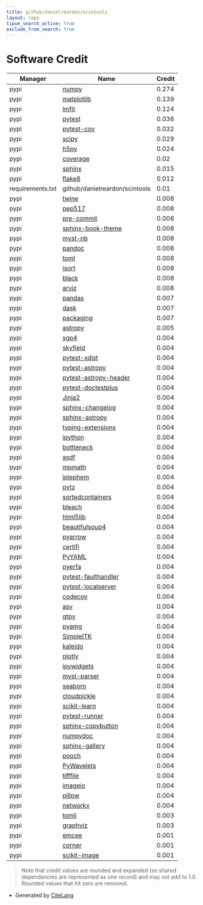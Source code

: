 ```yaml
---
title: github/danielreardon/scintools
layout: repo
tipue_search_active: true
exclude_from_search: true
---
```

# Software Credit

|Manager|Name|Credit|
|-------|----|------|
|pypi|[numpy](https://www.numpy.org)|0.274|
|pypi|[matplotlib](https://matplotlib.org)|0.139|
|pypi|[lmfit](https://lmfit.github.io/lmfit-py/)|0.124|
|pypi|[pytest](https://pypi.org/project/pytest)|0.036|
|pypi|[pytest-cov](https://pypi.org/project/pytest-cov)|0.032|
|pypi|[scipy](https://www.scipy.org)|0.029|
|pypi|[h5py](https://pypi.org/project/h5py)|0.024|
|pypi|[coverage](https://github.com/nedbat/coveragepy)|0.02|
|pypi|[sphinx](https://pypi.org/project/sphinx)|0.015|
|pypi|[flake8](https://pypi.org/project/flake8)|0.012|
|requirements.txt|github/danielreardon/scintools|0.01|
|pypi|[twine](https://pypi.org/project/twine)|0.008|
|pypi|[pep517](https://pypi.org/project/pep517)|0.008|
|pypi|[pre-commit](https://pypi.org/project/pre-commit)|0.008|
|pypi|[sphinx-book-theme](https://pypi.org/project/sphinx-book-theme)|0.008|
|pypi|[myst-nb](https://pypi.org/project/myst-nb)|0.008|
|pypi|[pandoc](https://pypi.org/project/pandoc)|0.008|
|pypi|[toml](https://pypi.org/project/toml)|0.008|
|pypi|[isort](https://pypi.org/project/isort)|0.008|
|pypi|[black](https://pypi.org/project/black)|0.008|
|pypi|[arviz](https://pypi.org/project/arviz)|0.008|
|pypi|[pandas](https://pypi.org/project/pandas)|0.007|
|pypi|[dask](https://pypi.org/project/dask)|0.007|
|pypi|[packaging](https://pypi.org/project/packaging)|0.007|
|pypi|[astropy](http://astropy.org)|0.005|
|pypi|[sgp4](https://github.com/brandon-rhodes/python-sgp4)|0.004|
|pypi|[skyfield](http://github.com/brandon-rhodes/python-skyfield/)|0.004|
|pypi|[pytest-xdist](https://github.com/pytest-dev/pytest-xdist)|0.004|
|pypi|[pytest-astropy](https://pypi.org/project/pytest-astropy)|0.004|
|pypi|[pytest-astropy-header](https://pypi.org/project/pytest-astropy-header)|0.004|
|pypi|[pytest-doctestplus](https://pypi.org/project/pytest-doctestplus)|0.004|
|pypi|[Jinja2](https://pypi.org/project/Jinja2)|0.004|
|pypi|[sphinx-changelog](https://pypi.org/project/sphinx-changelog)|0.004|
|pypi|[sphinx-astropy](https://pypi.org/project/sphinx-astropy)|0.004|
|pypi|[typing-extensions](https://pypi.org/project/typing-extensions)|0.004|
|pypi|[ipython](https://pypi.org/project/ipython)|0.004|
|pypi|[bottleneck](https://pypi.org/project/bottleneck)|0.004|
|pypi|[asdf](https://pypi.org/project/asdf)|0.004|
|pypi|[mpmath](https://pypi.org/project/mpmath)|0.004|
|pypi|[jplephem](https://pypi.org/project/jplephem)|0.004|
|pypi|[pytz](https://pypi.org/project/pytz)|0.004|
|pypi|[sortedcontainers](https://pypi.org/project/sortedcontainers)|0.004|
|pypi|[bleach](https://pypi.org/project/bleach)|0.004|
|pypi|[html5lib](https://pypi.org/project/html5lib)|0.004|
|pypi|[beautifulsoup4](https://pypi.org/project/beautifulsoup4)|0.004|
|pypi|[pyarrow](https://pypi.org/project/pyarrow)|0.004|
|pypi|[certifi](https://pypi.org/project/certifi)|0.004|
|pypi|[PyYAML](https://pypi.org/project/PyYAML)|0.004|
|pypi|[pyerfa](https://pypi.org/project/pyerfa)|0.004|
|pypi|[pytest-faulthandler](https://pypi.org/project/pytest-faulthandler)|0.004|
|pypi|[pytest-localserver](https://pypi.org/project/pytest-localserver)|0.004|
|pypi|[codecov](https://pypi.org/project/codecov)|0.004|
|pypi|[asv](https://pypi.org/project/asv)|0.004|
|pypi|[qtpy](https://pypi.org/project/qtpy)|0.004|
|pypi|[pyamg](https://pypi.org/project/pyamg)|0.004|
|pypi|[SimpleITK](https://pypi.org/project/SimpleITK)|0.004|
|pypi|[kaleido](https://pypi.org/project/kaleido)|0.004|
|pypi|[plotly](https://pypi.org/project/plotly)|0.004|
|pypi|[ipywidgets](https://pypi.org/project/ipywidgets)|0.004|
|pypi|[myst-parser](https://pypi.org/project/myst-parser)|0.004|
|pypi|[seaborn](https://pypi.org/project/seaborn)|0.004|
|pypi|[cloudpickle](https://pypi.org/project/cloudpickle)|0.004|
|pypi|[scikit-learn](https://pypi.org/project/scikit-learn)|0.004|
|pypi|[pytest-runner](https://pypi.org/project/pytest-runner)|0.004|
|pypi|[sphinx-copybutton](https://pypi.org/project/sphinx-copybutton)|0.004|
|pypi|[numpydoc](https://pypi.org/project/numpydoc)|0.004|
|pypi|[sphinx-gallery](https://pypi.org/project/sphinx-gallery)|0.004|
|pypi|[pooch](https://pypi.org/project/pooch)|0.004|
|pypi|[PyWavelets](https://pypi.org/project/PyWavelets)|0.004|
|pypi|[tifffile](https://pypi.org/project/tifffile)|0.004|
|pypi|[imageio](https://pypi.org/project/imageio)|0.004|
|pypi|[pillow](https://pypi.org/project/pillow)|0.004|
|pypi|[networkx](https://pypi.org/project/networkx)|0.004|
|pypi|[tomli](https://pypi.org/project/tomli)|0.003|
|pypi|[graphviz](https://pypi.org/project/graphviz)|0.003|
|pypi|[emcee](https://emcee.readthedocs.io)|0.001|
|pypi|[corner](https://corner.readthedocs.io)|0.001|
|pypi|[scikit-image](https://scikit-image.org)|0.001|


> Note that credit values are rounded and expanded (so shared dependencies are represented as one record) and may not add to 1.0. Rounded values that hit zero are removed.


- Generated by [CiteLang](https://github.com/vsoch/citelang)
